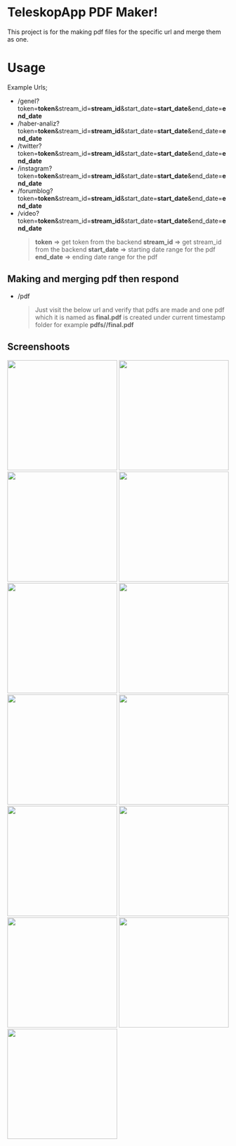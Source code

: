 # TeleskopApp PDF Maker!

This project is for the making pdf files for the specific url and merge them as one.

# Usage

Example Urls;

- /genel?token=**token**&stream_id=**stream_id**&start_date=**start_date**&end_date=**end_date**
- /haber-analiz?token=**token**&stream_id=**stream_id**&start_date=**start_date**&end_date=**end_date**
- /twitter?token=**token**&stream_id=**stream_id**&start_date=**start_date**&end_date=**end_date**
- /instagram?token=**token**&stream_id=**stream_id**&start_date=**start_date**&end_date=**end_date**
- /forumblog?token=**token**&stream_id=**stream_id**&start_date=**start_date**&end_date=**end_date**
- /video?token=**token**&stream_id=**stream_id**&start_date=**start_date**&end_date=**end_date**
	> **token** => get token from the backend
	> **stream_id** => get stream_id from the backend
	> **start_date** => starting date range for the pdf
	> **end_date** => ending date range for the pdf

## Making and merging pdf then respond

- /pdf
	>Just visit the below url and verify that pdfs are made and one pdf which it is named as **final.pdf**  is created under current timestamp folder for example **pdfs/<timestamp>/final.pdf**



## Screenshoots

<img src="https://github.com/senocak/NodeJsPDF/blob/master/assets/final/final-01.jpg?raw=true"  width="250px"/>
<img src="https://github.com/senocak/NodeJsPDF/blob/master/assets/final/final-02.jpg?raw=true"  width="250px"/>
<img src="https://github.com/senocak/NodeJsPDF/blob/master/assets/final/final-03.jpg?raw=true"  width="250px"/>
<img src="https://github.com/senocak/NodeJsPDF/blob/master/assets/final/final-04.jpg?raw=true"  width="250px"/>
<img src="https://github.com/senocak/NodeJsPDF/blob/master/assets/final/final-05.jpg?raw=true"  width="250px"/>
<img src="https://github.com/senocak/NodeJsPDF/blob/master/assets/final/final-06.jpg?raw=true"  width="250px"/>
<img src="https://github.com/senocak/NodeJsPDF/blob/master/assets/final/final-07.jpg?raw=true"  width="250px"/>
<img src="https://github.com/senocak/NodeJsPDF/blob/master/assets/final/final-08.jpg?raw=true"  width="250px"/>
<img src="https://github.com/senocak/NodeJsPDF/blob/master/assets/final/final-09.jpg?raw=true"  width="250px"/>
<img src="https://github.com/senocak/NodeJsPDF/blob/master/assets/final/final-10.jpg?raw=true"  width="250px"/>
<img src="https://github.com/senocak/NodeJsPDF/blob/master/assets/final/final-11.jpg?raw=true"  width="250px"/>
<img src="https://github.com/senocak/NodeJsPDF/blob/master/assets/final/final-12.jpg?raw=true"  width="250px"/>
<img src="https://github.com/senocak/NodeJsPDF/blob/master/assets/final/final-13.jpg?raw=true"  width="250px"/>